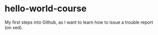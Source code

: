 # hello-world-course
My first steps into Github, as I want to learn how to issue a trouble report (on xed).
